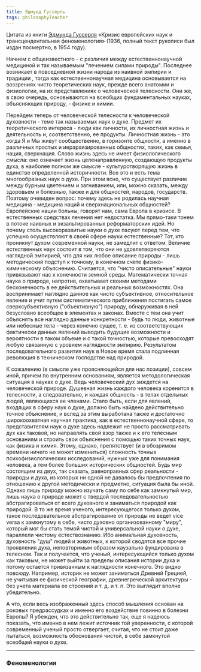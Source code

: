 ```yaml
---
title: Эдмунд Гуссерль
tags: philosophyTeacher
---
```


Цитата из книги [Эдмунда Гуссерля](https://ru.wikipedia.org/wiki/%D0%93%D1%83%D1%81%D1%81%D0%B5%D1%80%D0%BB%D1%8C,_%D0%AD%D0%B4%D0%BC%D1%83%D0%BD%D0%B4)  «Кризис европейских наук и трансцендентальная феноменология» (1936, полный текст рукописи был издан посмертно, в 1954 году).

Начнем с общеизвестного - с различия между естественнонаучной медициной и так называемым "лечением силами природы". Последнее возникает в повседневной жизни народа из наивной эмпирии и традиции , тогда как естественнонаучная медицина основывается на воззрениях чисто теоретических наук, прежде всего анатомии и физиологии, на их представлениях о человеческой телесности. Они же, в свою очередь, основываются на всеобщих фундаментальных науках, объясняющих природу, - физике и химии.

Перейдем теперь от человеческой телесности к человеческой духовности - теме так называемых наук о духе. Предмет их теоретического интереса - люди как личности, их личностная жизнь и деятельность и, соответственно, ее продукты. Личностная жизнь - это когда Я и Мы живут сообщественно, в горизонте общности, а именно в различных простых и иерархизированных общностях, таких, как семья, нация, сверхнация. Слово жизнь здесь не имеет физиологического смысла: оно означает жизнь целенаправленную, создающую продукты духа, в наиболее полном же смысле - культуротворящую жизнь в единстве определенной историчности. Все это и есть тема многообразных наук о духе. При этом ясно, что существует различие между бурным цветением и загниванием, или, можно сказать, между здоровьем и болезнью, также и для общностей, народов, государств. Поэтому очевиден вопрос: почему здесь не родилась научная медицина - медицина наций и сверхнациональных общностей? Европейские нации больны, говорят нам, сама Европа в кризисе. В естественных средствах лечения нет недостатка. Мы прямо-таки тонем в потоке наивных и экзальтированных реформаторских идей. Но почему столь высокоразвитые науки о духе пасуют перед тем, что успешно осуществляют в своей сфере науки естественные?
Тот, кто проникнут духом современной науки, не замедлит с ответом. Величие естественных наук состоит в том, что они не удовлетворяются наглядной эмпирией, что для них любое описание природы - лишь методический подступ к точному, в конечном счете физико-химическому объяснению. Считается, что "чисто описательные" науки привязывают нас к конечности земной среды. Математически точная наука о природе, напротив, охватывает своими методами бесконечность в ее действительных и реальных возможностях. Она воспринимает наглядно данное как чисто субъективное, относительное явление и учит путем систематического приближения постигать самое сверхсубъективную ("объективную") природу, обнаруживая в ней безусловно всеобщее в элементах и законах. Вместе с тем она учит объяснять все наглядно данные конкретности - будь то люди, животные или небесные тела - через конечно сущее, т. е. из соответствующих фактически данных явлений выводить будущие возможности и вероятности в таком объеме и с такой точностью, которые превосходят любую связанную с уровнем наглядности эмпирию. Результатом последовательного развития наук в Новое время стала подлинная революция в техническом господстве над природой.

К сожалению (в смысле уже проясняющейся для нас позиции), совсем иной, причем по внутренним основаниям, является методологическая ситуация в науках о духе. Ведь человеческий дух зиждется на человеческой природе. Душевная жизнь каждого человека коренится в телесности, а следовательно, и каждая общность - в телах отдельных людей, являющихся ее членами. Стало быть, если для явлений, входящих в сферу наук о духе, должно быть найдено действительно точное объяснение, и вслед за этим выработана также и достаточно широкоохватная научная практика, как в естественнонаучной сфере, то представителям наук о духе здесь надлежит не просто рассматривать дух как таковой, но направлять свой взор также и к его телесным основаниям и строить свои объяснения с помощью таких точных наук, как физика и химия. Этому, однако, препятствует (и в обозримом времени ничего не может измениться) сложность точных психофизиологических исследований, нужных уже для понимания человека, а тем более больших исторических общностей. Будь мир состоящим из двух, так сказать, равноправных сфер реальности - природы и духа, из которых ни одной не давалось бы предпочтения по отношению к другой методически и предметно, ситуация была бы иной. Однако лишь природу можно изучать саму по себе как замкнутый мир, лишь наука о природе может с твердой последовательностью абстрагироваться от всего духовного и заниматься природой как природой. В то же время ученого, интересующегося только духом, такое последовательное абстрагирование от природы не ведет vice versa к замкнутому в себе, чисто духовно организованному "миру", который мог бы стать темой чистой и универсальной науки о духе, параллели чистому естествознанию. Ибо анимальная духовность, духовность "душ" людей и животных, к которой сводятся все прочие проявления духа, неповторимым образом каузально фундирована в телесном. Так и получается, что ученый, интересующийся только духом как таковым, не может выйти за пределы описания истории духа и потому остается привязанным к наглядности конечного. Это видно повсюду. Например, историк не может заниматься Древней Грецией, не учитывая ее физической географии, древнегреческой архитектуры - без учета материала ее строений и т. д. и т. п. Это выглядит вполне убедительно.

А что, если весь изображенный здесь способ мышления основан на роковых предрассудках и именно его воздействие повинно в болезни Европы? Я убежден, что это действительно так, еще я надеюсь показать, что именно в нем лежит источник той уверенности, с которой современный ученый просто отвергает, считая, что не стоит даже пытаться, возможность обоснования чистой, в себе замкнутой всеобщей науки о духе. 

--------

### Феноменология